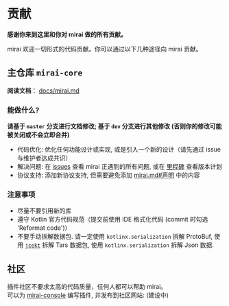 # 贡献

**感谢你来到这里和你对 mirai 做的所有贡献。**

mirai 欢迎一切形式的代码贡献。你可以通过以下几种途径向 mirai 贡献。

## 主仓库 `mirai-core`

**阅读文档**： [docs/mirai.md](docs/mirai.md)

### 能做什么?

**请基于 `master` 分支进行文档修改; 基于 `dev` 分支进行其他修改 (否则你的修改可能被关闭或不会立即合并)**

- 代码优化: 优化任何功能设计或实现, 或是引入一个新的设计（请先通过 issue 与维护者达成共识）
- 解决问题: 在 [issues](https://github.com/mamoe/mirai/issues) 查看 mirai 正遇到的所有问题, 或在 [里程碑](https://github.com/mamoe/mirai/milestones) 查看版本计划
- 协议支持: 添加新协议支持, 但需要避免添加 [mirai.md#声明](docs/mirai.md#L9) 中的内容

### 注意事项
- 尽量不要引用新的库
- 遵守 Kotlin 官方代码规范（提交前使用 IDE 格式化代码 (commit 时勾选 'Reformat code')）
- 不要手动拆解数据包. 请一定使用 `kotlinx.serialization` 拆解 ProtoBuf, 使用 [`jcekt`](https://github.com/him188/jcekt) 拆解 Tars 数据包, 使用 `kotlinx.serialization` 拆解 Json 数据.

## 社区

插件社区不要求太高的代码质量，任何人都可以帮助 mirai。  
可以为 [mirai-console](https://github.com/mamoe/mirai-console) 编写插件, 并发布到社区网站: (建设中)
